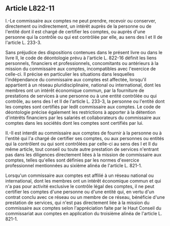 Article L822-11
----
I.-Le commissaire aux comptes ne peut prendre, recevoir ou conserver,
directement ou indirectement, un intérêt auprès de la personne ou de l'entité
dont il est chargé de certifier les comptes, ou auprès d'une personne qui la
contrôle ou qui est contrôlée par elle, au sens des I et II de l'article L.
233-3.

Sans préjudice des dispositions contenues dans le présent livre ou dans le livre
II, le code de déontologie prévu à l'article L. 822-16 définit les liens
personnels, financiers et professionnels, concomitants ou antérieurs à la
mission du commissaire aux comptes, incompatibles avec l'exercice de celle-ci.
Il précise en particulier les situations dans lesquelles l'indépendance du
commissaire aux comptes est affectée, lorsqu'il appartient à un réseau
pluridisciplinaire, national ou international, dont les membres ont un intérêt
économique commun, par la fourniture de prestations de services à une personne
ou à une entité contrôlée ou qui contrôle, au sens des I et II de l'article L.
233-3, la personne ou l'entité dont les comptes sont certifiés par ledit
commissaire aux comptes. Le code de déontologie précise également les
restrictions à apporter à la détention d'intérêts financiers par les salariés et
collaborateurs du commissaire aux comptes dans les sociétés dont les comptes
sont certifiés par lui.

II.-Il est interdit au commissaire aux comptes de fournir à la personne ou à
l'entité qui l'a chargé de certifier ses comptes, ou aux personnes ou entités
qui la contrôlent ou qui sont contrôlées par celle-ci au sens des I et II du
même article, tout conseil ou toute autre prestation de services n'entrant pas
dans les diligences directement liées à la mission de commissaire aux comptes,
telles qu'elles sont définies par les normes d'exercice professionnel
mentionnées au sixième alinéa de l'article L. 821-1.

Lorsqu'un commissaire aux comptes est affilié à un réseau national ou
international, dont les membres ont un intérêt économique commun et qui n'a pas
pour activité exclusive le contrôle légal des comptes, il ne peut certifier les
comptes d'une personne ou d'une entité qui, en vertu d'un contrat conclu avec ce
réseau ou un membre de ce réseau, bénéficie d'une prestation de services, qui
n'est pas directement liée à la mission du commissaire aux comptes selon
l'appréciation faite par le Haut Conseil du commissariat aux comptes en
application du troisième alinéa de l'article L. 821-1.
